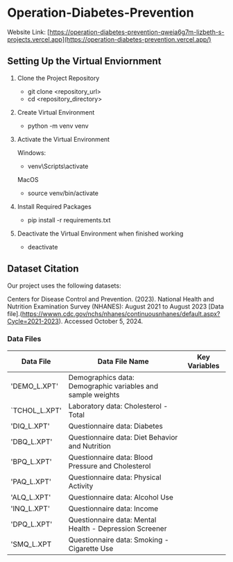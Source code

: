 # Operation-Diabetes-Prevention

Website Link: [https://operation-diabetes-prevention-qweia6g7m-lizbeth-s-projects.vercel.app](https://operation-diabetes-prevention.vercel.app/)

## Setting Up the Virtual Enviornment
1. Clone the Project Repository
    - git clone <repository_url>
    - cd <repository_directory>
2. Create Virtual Environment
    - python -m venv venv
3. Activate the Virtual Environment
   
    Windows: 
    - venv\Scripts\activate
   
    MacOS
    - source venv/bin/activate
5. Install Required Packages
    - pip install -r requirements.txt
6. Deactivate the Virtual Environment when finished working
    - deactivate

## Dataset Citation
Our project uses the following datasets: 

Centers for Disease Control and Prevention. (2023). National Health and Nutrition Examination Survey (NHANES): August 2021 to August 2023 [Data file].(https://wwwn.cdc.gov/nchs/nhanes/continuousnhanes/default.aspx?Cycle=2021-2023). Accessed October 5, 2024.


### Data Files

Data File    | Data File Name                                               | Key Variables                    
-------------|--------------------------------------------------------------|----------------
'DEMO_L.XPT' |Demographics data: Demographic variables and sample weights   | 
`TCHOL_L.XPT'|Laboratory data: Cholesterol - Total                          |
'DIQ_L.XPT'  |Questionnaire data: Diabetes                                  |
'DBQ_L.XPT'  |Questionnaire data: Diet Behavior and Nutrition               |
'BPQ_L.XPT'  |Questionnaire data: Blood Pressure and Cholesterol            |
'PAQ_L.XPT'  |Questionnaire data: Physical Activity                         |
'ALQ_L.XPT'  |Questionnaire data: Alcohol Use                               |
'INQ_L.XPT'  |Questionnaire data: Income                                    |
'DPQ_L.XPT'  |Questionnaire data: Mental Health - Depression Screener       |
'SMQ_L.XPT   |Questionnaire data: Smoking - Cigarette Use                   |

